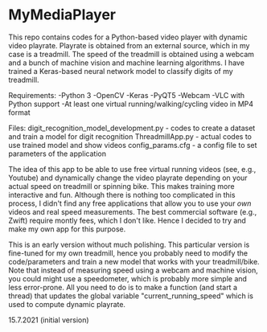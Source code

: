 # MyMediaPlayer

This repo contains codes for a Python-based video player with dynamic video playrate. Playrate is obtained from an external source, which in my case is a treadmill. The speed of the treadmill is obtained using a webcam and a bunch of machine vision and machine learning algorithms. I have trained a Keras-based neural network model to classify digits of my treadmill.

Requirements:
-Python 3
-OpenCV
-Keras
-PyQT5
-Webcam
-VLC with Python support
-At least one virtual running/walking/cycling video in MP4 format

Files:
digit_recognition_model_development.py - codes to create a dataset and train a model for digit recognition
ThreadmillApp.py - actual codes to use trained model and show videos
config_params.cfg - a config file to set parameters of the application

The idea of this app to be able to use free virtual running videos (see, e.g., Youtube) and dynamically change the video playrate depending on your actual speed on treadmill or spinning bike. This makes training more interactive and fun. Although there is nothing too complicated in this process, I didn't find any free applications that allow you to use your _own_ videos and real speed measurements. The best commercial software (e.g., Zwift) require montly fees, which I don't like. Hence I decided to try and make my own app for this purpose.

This is an early version without much polishing. This particular version is fine-tuned for my own treadmill, hence you probably need to modify the code/parameters and train a new model that works with your treadmill/bike. Note that instead of measuring speed using a webcam and machine vision, you could might use a speedometer, which is probably more simple and less error-prone. All you need to do is to make a function (and start a thread) that updates the global variable "current_running_speed" which is used to compute dynamic playrate.

15.7.2021 (initial version)
